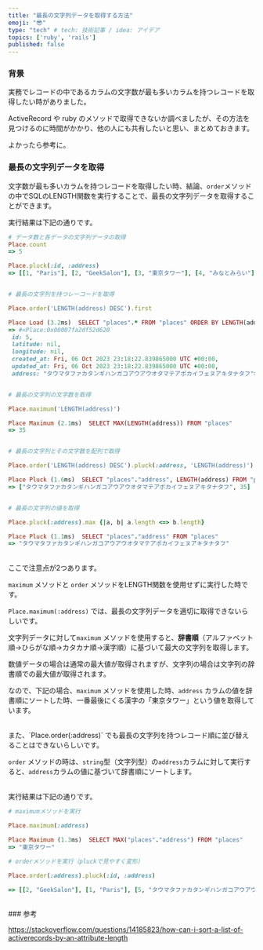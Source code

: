 ```yaml
---
title: "最長の文字列データを取得する方法"
emoji: "😎"
type: "tech" # tech: 技術記事 / idea: アイデア
topics: ['ruby', 'rails']
published: false
---
```



### 背景

実務でレコードの中であるカラムの文字数が最も多いカラムを持つレコードを取得したい時がありました。

ActiveRecord や ruby のメソッドで取得できないか調べましたが、その方法を見つけるのに時間がかかり、他の人にも共有したいと思い、まとめておきます。

よかったら参考に。

### 最長の文字列データを取得

文字数が最も多いカラムを持つレコードを取得したい時、結論、`order`メソッドの中でSQLのLENGTH関数を実行することで、最長の文字列データを取得することができます。

実行結果は下記の通りです。

```ruby
# データ数と各データの文字列データの取得
Place.count
=> 5

Place.pluck(:id, :address)
=> [[1, "Paris"], [2, "GeekSalon"], [3, "東京タワー"], [4, "みなとみらい"], [5, "タウマタファカタンギハンガコアウアウオタマテアポカイフェヌアキタナタフ"]]


# 最長の文字列を持つレーコードを取得

Place.order('LENGTH(address) DESC').first

Place Load (3.2ms)  SELECT "places".* FROM "places" ORDER BY LENGTH(address) DESC LIMIT $1  [["LIMIT", 1]]
=> #<Place:0x00007fa2df52d620
 id: 5,
 latitude: nil,
 longitude: nil,
 created_at: Fri, 06 Oct 2023 23:18:22.839865000 UTC +00:00,
 updated_at: Fri, 06 Oct 2023 23:18:22.839865000 UTC +00:00,
 address: "タウマタファカタンギハンガコアウアウオタマテアポカイフェヌアキタナタフ">


# 最長の文字列の文字数を取得

Place.maximum('LENGTH(address)')

Place Maximum (2.1ms)  SELECT MAX(LENGTH(address)) FROM "places"
=> 35


# 最長の文字列とその文字数を配列で取得

Place.order('LENGTH(address) DESC').pluck(:address, 'LENGTH(address)').first

Place Pluck (1.6ms)  SELECT "places"."address", LENGTH(address) FROM "places" ORDER BY LENGTH(address) DESC
=> ["タウマタファカタンギハンガコアウアウオタマテアポカイフェヌアキタナタフ", 35]


# 最長の文字列の値を取得

Place.pluck(:address).max {|a, b| a.length <=> b.length}

Place Pluck (1.1ms)  SELECT "places"."address" FROM "places"
=> "タウマタファカタンギハンガコアウアウオタマテアポカイフェヌアキタナタフ"
```

<br>
ここで注意点が2つあります。

`maximum` メソッドと `order` メソッドをLENGTH関数を使用せずに実行した時です。

`Place.maximum(:address)` では、最長の文字列データを適切に取得できないらしいです。

文字列データに対して`maximum` メソッドを使用すると、**辞書順**（アルファベット順→ひらがな順→カタカナ順→漢字順）に基づいて最大の文字列を取得します。

数値データの場合は通常の最大値が取得されますが、文字列の場合は文字列の辞書順での最大値が取得されます。

なので、下記の場合、`maximum` メソッドを使用した時、`address` カラムの値を辞書順にソートした時、一番最後にくる漢字の「東京タワー」という値を取得しています。

<br>
また、`Place.order(:address)` でも最長の文字列を持つレコード順に並び替えることはできないらしいです。

`order` メソッドの時は、`string`型（文字列型）の`address`カラムに対して実行すると、`address`カラムの値に基づいて辞書順にソートします。

<br>
実行結果は下記の通りです。

```ruby
# maximumメソッドを実行

Place.maximum(:address)

Place Maximum (1.3ms)  SELECT MAX("places"."address") FROM "places"
=> "東京タワー"

# orderメソッドを実行（pluckで見やすく変形）

Place.order(:address).pluck(:id, :address)

=> [[2, "GeekSalon"], [1, "Paris"], [5, "タウマタファカタンギハンガコアウアウオタマテアポカイフェヌアキタナタフ"], [4, "みなとみらい"], [3, "東京タワー"]]

```

<br>
### 参考

<https://stackoverflow.com/questions/14185823/how-can-i-sort-a-list-of-activerecords-by-an-attribute-length>
